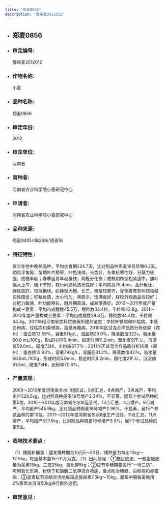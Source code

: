 ```yaml
---
title: "郑麦0856"
description: "豫审麦2012012"
---
```

* ## 郑麦0856
* ###  审定编号:  
   豫审麦2012012

*  ### 作物名称:  
   小麦

*   ###  品种名称: 
    郑麦0856

*   ### 审定年份: 
    2012

*   ### 审定单位:  
    河南省

*   ### 育种者:  
    河南省农业科学院小麦研究中心

*   ### 申请者:  
    河南省农业科学院小麦研究中心

*   ### 品种来源:  
    郑麦9405/4B269//周麦16


*   ### 特征特性 : 
    属半冬性中晚熟品种，平均生育期224.7天，比对照品种周麦18号早熟0.3天。幼苗半匍匐，苗期叶片稍窄，叶色浅绿，长势壮，冬季抗寒性好，分蘖力较强，成穗率低；春季返青早起身快，两极分化快；成株期株型松紧适中，旗叶偏大上举，穗下节短，株行间通风透光性好；平均株高75.4cm，茎秆粗壮，弹性较好，较抗倒伏。纺锤型大穗，长芒，穗层较整齐，受倒春寒影响顶端结实性降低；籽粒角质，大小均匀，黑胚少，饱满度好，籽粒外观商品性较好；对肥力敏感，叶功能期长，耐后期高温，成熟落黄好。2010～2011年度产量构成三要素：平均亩成穗数45.5万，穗粒数33.4粒，千粒重42.8g。2011～2012年度产量构成三要素：平均亩成穗数38.3万，穗粒数34.4粒，千粒重44.4g。2011年经河南省农科院植保所接种鉴定：中抗叶锈病和叶枯病，中感白粉病、纹枯病和条锈病，高感赤霉病。2010年区试混合样品质分析结果（郑州）：蛋白质13.59%，容重811g/L，湿面筋29.0%，降落数值322s，吸水量60.0 mL/100g，形成时间10.4min，稳定时间11.2min，弱化度97F.U.，沉淀值59.0mL，硬度72HI，出粉率67.7%；2011年区试混合样品质分析结果（郑州）：蛋白质13.93%，容重793g/L，湿面筋31.2%，降落数值427s，吸水量60.8mL/100g，形成时间5.0min，稳定时间9.2min，弱化度21F.U.，沉淀值61.5mL, 硬度73HI，出粉率70.6%。


*   ### 产量表现 : 
    2009～2010年度河南省冬水Ⅲ组区试，9点汇总，6点增产，3点减产，平均亩产528.5kg，比对照品种周麦18号增产2.34%，不显著，居15个参试品种的第5位。2010～2011年度河南省冬水Ⅲ组区试，13点汇总，4点增产，9点减产，平均亩产545.9kg，比对照品种周麦18号减产2.96%，不显著，居15个参试品种的第10位。2011～2012年度河南省冬水Ⅱ组生产试验，11点汇总，11点增产，平均亩产527.5kg，比对照品种周麦18号增产3.6%，居7个参试品种的第5位。


*   ### 栽培技术要点 : 
    （1）播期和播量：适宜播种期为10月5～20日，播种量为每亩10kg～12.5kg，每亩基本苗15-20万为宜。（2）田间管理：①施足底肥，一般亩施肥量为尿素15kg、二胺25kg、氯化钾5kg；②拔节孕穗期要进行“一喷三防”，可用氧化乐果、粉锈宁和磷酸二氢钾混合喷施，重点防治穗蚜、白粉病和赤霉病；③返青拔节期结合浇地每亩追施尿素7.5kg～10kg，灌浆中期每亩施用2%尿素水溶液50kg进行根外追肥。


*   ### 审定意见 : 
    
